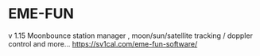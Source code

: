 # EME-FUN
v 1.15
Moonbounce station manager , moon/sun/satellite tracking / doppler control and more...
https://sv1cal.com/eme-fun-software/

